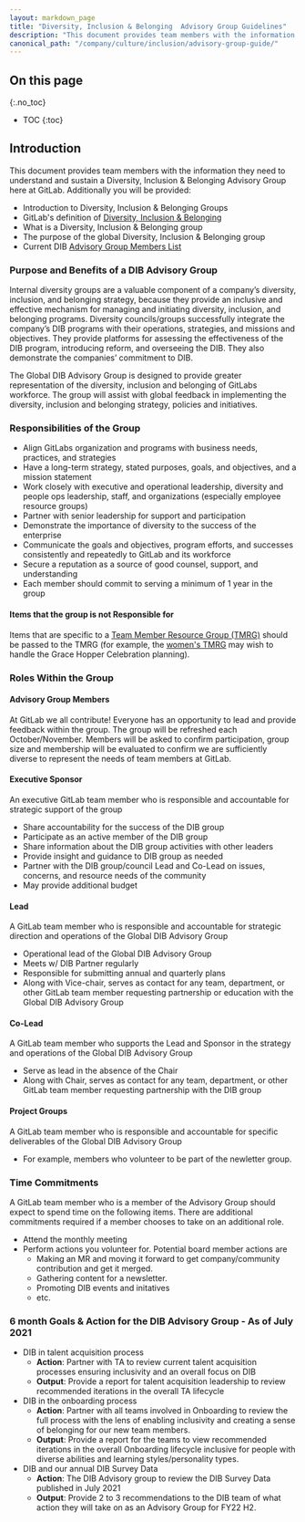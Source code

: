 ```yaml
---
layout: markdown_page
title: "Diversity, Inclusion & Belonging  Advisory Group Guidelines"
description: "This document provides team members with the information they need to understand and sustain a Diversity, Inclusion & Belonging Advisory Group."
canonical_path: "/company/culture/inclusion/advisory-group-guide/"
---
```


## On this page
{:.no_toc}

- TOC
{:toc}

##  Introduction
This document provides team members with the information they need to understand and sustain a Diversity, Inclusion & Belonging  Advisory Group here at GitLab. Additionally you will be provided:

*   Introduction to Diversity, Inclusion & Belonging  Groups
*   GitLab's definition of [Diversity, Inclusion & Belonging ](/company/culture/inclusion/)
*   What is a Diversity, Inclusion & Belonging  group
*   The purpose of the global Diversity, Inclusion & Belonging group
*   Current DIB [Advisory Group Members List](https://about.gitlab.com/company/culture/inclusion/advisory-group-members/)


### Purpose and Benefits of a DIB Advisory Group
Internal diversity groups are a valuable component of a company’s diversity, inclusion, and belonging strategy, because they provide an inclusive and effective mechanism for managing and initiating diversity, inclusion, and belonging programs. Diversity councils/groups successfully integrate the company’s DIB programs with their operations, strategies, and missions and objectives. They provide platforms for assessing the effectiveness of the DIB program, introducing reform, and overseeing the DIB.  They also demonstrate the companies’ commitment to DIB.

The Global DIB Advisory Group is designed to provide greater representation of the diversity, inclusion and belonging of GitLabs workforce.  The group will assist with global feedback in implementing the diversity, inclusion and belonging strategy, policies and initiatives.

### Responsibilities of the Group
*   Align GitLabs organization and programs with business needs, practices, and strategies
*   Have a long-term strategy, stated purposes, goals, and objectives, and a mission statement 
*   Work closely with executive and operational leadership, diversity and people ops leadership, staff, and organizations (especially employee resource groups) 
*   Partner with senior leadership for support and participation 
*   Demonstrate the importance of diversity to the success of the enterprise 
*   Communicate the goals and objectives, program efforts, and successes consistently and repeatedly to GitLab and its workforce 
*   Secure a reputation as a source of good counsel, support, and understanding
*   Each member should commit to serving a minimum of 1 year in the group

#### Items that the group is not Responsible for
Items that are specific to a [Team Member Resource Group (TMRG)](https://about.gitlab.com/company/culture/inclusion/erg-guide/) should be passed to the TMRG (for example, the [women's TMRG](https://about.gitlab.com/company/culture/inclusion/tmrg-gitlab-women/) may wish to handle the Grace Hopper Celebration planning).

### Roles Within the Group

#### Advisory Group Members 

At GitLab we all contribute!  Everyone has an opportunity to lead and provide feedback within the group. The group will be refreshed each October/November. Members will be asked to confirm participation, group size and membership will be evaluated to confirm we are sufficiently diverse to represent the needs of team members at GitLab.

#### Executive Sponsor  
An executive GitLab team member who is responsible and accountable for strategic support of the group

*   Share accountability for the success of the DIB group
*   Participate as an active member of the DIB group
*   Share information about the DIB group activities with other leaders
*   Provide insight and guidance to DIB group as needed
*   Partner with the DIB group/council Lead and Co-Lead on issues, concerns, and resource needs of the community
*   May provide additional budget

#### Lead
A GitLab team member who is responsible and accountable for strategic direction and operations of the Global DIB Advisory Group

*   Operational lead of the Global DIB Advisory Group
*   Meets w/ DIB Partner regularly
*   Responsible for submitting annual and quarterly plans
*   Along with Vice-chair, serves as contact for any team, department, or other GitLab team member requesting partnership or education with the Global DIB Advisory Group


#### Co-Lead
A GitLab team member who supports the Lead and Sponsor in the strategy and operations of the Global DIB Advisory Group

*   Serve as lead in the absence of the Chair
*   Along with Chair, serves as contact for any team, department, or other GitLab team member requesting partnership with the DIB group

#### Project Groups
A GitLab team member who is responsible and accountable for specific deliverables of the Global DIB Advisory Group

*   For example, members who volunteer to be part of the newletter group.

### Time Commitments
A GitLab team member who is a member of the Advisory Group should expect to spend time on the following items. There are additional commitments required if a member chooses to take on an additional role.

* Attend the monthly meeting
* Perform actions you volunteer for. Potential board member actions are 
    * Making an MR and moving it forward to get company/community contribution and get it merged. 
    * Gathering content for a newsletter.
    * Promoting DIB events and initatives 
    * etc. 

### 6 month Goals & Action for the DIB Advisory Group - As of July 2021
* DIB  in talent acquisition process
    * **Action**: Partner with TA to review current talent acquisition processes ensuring inclusivity and an overall focus on DIB
    * **Output**: Provide a report for talent acquisition leadership to review recommended iterations in the overall TA lifecycle 
* DIB in the onboarding process
    * **Action**: Partner with all teams involved in Onboarding to review the full process with the lens of enabling inclusivity and creating a sense of belonging for our new   team members. 
    * **Output**: Provide a report for the teams to view recommended iterations in the overall Onboarding lifecycle inclusive for people with diverse abilities and learning styles/personality types.
* DIB and our annual DIB Survey Data
    * **Action**: The DIB Advisory group to review the DIB Survey Data published in July 2021
    * **Output**: Provide 2 to 3 recommendations to the DIB team of what action they will take on as an Advisory Group for FY22 H2.     


